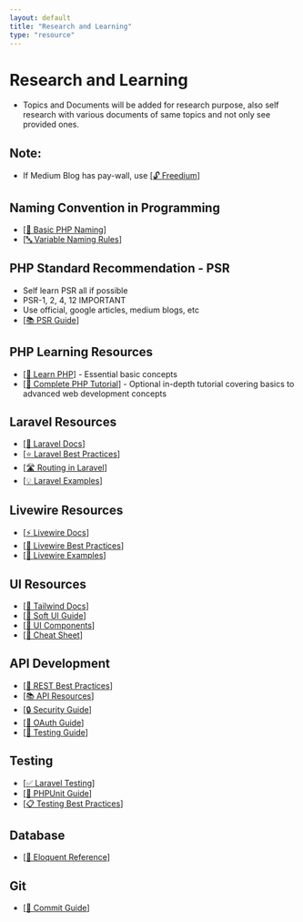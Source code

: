 ```yaml
---
layout: default
title: "Research and Learning"
type: "resource"
---
```


# Research and Learning
- Topics and Documents will be added for research purpose, also self research with various  documents of same topics and not only see provided ones.

## Note:
- If Medium Blog has pay-wall, use [[🔓 Freedium][freedium-link]]

## Naming Convention in Programming
- [[📝 Basic PHP Naming][basic-naming-convention]]
- [[🔤 Variable Naming Rules][rules-and-conventions-variable]]

## PHP Standard Recommendation - PSR
- Self learn PSR all if possible
- PSR-1, 2, 4, 12 IMPORTANT
- Use official, google articles, medium blogs, etc
- [[📚 PSR Guide][psr]]

## PHP Learning Resources
- [[📘 Learn PHP][php-basics]] - Essential basic concepts
- [[🎯 Complete PHP Tutorial][php-deep-dive]] - Optional in-depth tutorial covering basics to advanced web development concepts

## Laravel Resources
- [[📖 Laravel Docs][laravel-docs]]
- [[⭐ Laravel Best Practices][laravel-best]]
- [[🛣️ Routing in Laravel][laravel-routing]]
- [[💡 Laravel Examples][laravel-example]]

## Livewire Resources
- [[⚡ Livewire Docs][livewire-docs]]
- [[🌟 Livewire Best Practices][livewire-best]]
- [[📱 Livewire Examples][livewire-examples]]

## UI Resources
- [[🎨 Tailwind Docs][tailwind-docs]]
- [[🎯 Soft UI Guide][soft-ui]]
- [[🧩 UI Components][tailwind-components]]
- [[📝 Cheat Sheet][tailwind-cheat]]

## API Development
- [[🔧 REST Best Practices][api-best]]
- [[📚 API Resources][api-resources]]
- [[🔒 Security Guide][api-security]]
- [[🔑 OAuth Guide][oauth]]
- [[🧪 Testing Guide][api-testing]]

## Testing
- [[✅ Laravel Testing][laravel-testing]]
- [[🧪 PHPUnit Guide][phpunit]]
- [[📋 Testing Best Practices][api-test-best]]

## Database
- [[💾 Eloquent Reference][eloquent-sql-reference]]

## Git
- [[📝 Commit Guide][git-commit]]

[freedium-link]: https://freedium.cfd "🔓 Freedium: Remove Medium Paywall"
[basic-naming-convention]: https://www.codementor.io/@veenitchauhan/basics-of-naming-conventions-for-php-developers-eliexmew6 "📝 PHP Naming Conventions"
[rules-and-conventions-variable]: https://www.koladechris.com/blog/rules-and-conventions-for-naming-variables-in-php/ "🔤 PHP Variable Naming"
[psr]: https://www.php-fig.org/psr/ "📚 PHP Standards Recommendations"

[php-basics]: https://www.w3schools.com/php/ "📘 W3Schools PHP Tutorial - Basic Concepts"
[php-deep-dive]: https://www.youtube.com/watch?v=U2lQWR6uIuo&list=PL3VM-unCzF8ipG50KDjnzhugceoSG3RTC "🎯 Comprehensive PHP Tutorial - From Basics to Web Server Development"

[laravel-docs]: https://laravel.com/docs/10.x "📖 Official Laravel Documentation"
[laravel-best]: https://github.com/alexeymezenin/laravel-best-practices?tab=readme-ov-file#contents "⭐ Laravel Best Practices"
[laravel-example]: https://github.com/alexeymezenin/laravel-realworld-example-app "💡 Laravel Examples"

[livewire-docs]: https://livewire.laravel.com/docs/ "⚡ Official Livewire Documentation"
[livewire-best]: https://github.com/michael-rubel/livewire-best-practices "🌟 Livewire Best Practices"
[laravel-routing]: https://laravel.com/docs/10.x/routing "🛣️ Routing in laravel"
[livewire-examples]: https://github.com/livewire/examples "📱 Livewire Examples"

[tailwind-docs]: https://tailwindcss.com/docs "🎨 Tailwind CSS Documentation"
[soft-ui]: https://www.creative-tim.com/learning-lab/tailwind/html/quick-start/soft-ui-dashboard/ "🎯 Soft UI Dashboard Guide"
[tailwind-components]: https://tailwindui.com/components "🧩 Tailwind UI Components"
[tailwind-cheat]: https://nerdcave.com/tailwind-cheat-sheet "📝 Tailwind Cheat Sheet"

[api-best]: https://docs.microsoft.com/en-us/azure/architecture/best-practices/api-design "🔧 REST API Best Practices"
[api-resources]: https://laravel.com/docs/10.x/eloquent-resources "📚 Laravel API Resources"
[api-security]: https://oauth.net/articles/authentication/ "🔒 API Security Guide"
[oauth]: https://fusionauth.io/articles/oauth/modern-guide-to-oauth "🔑 OAuth 2.0 Guide"
[api-testing]: https://www.guru99.com/api-testing.html "🧪 API Testing Strategies"

[laravel-testing]: https://laravel.com/docs/10.x/testing "✅ Laravel Testing Guide"
[phpunit]: https://phpunit.de/documentation.html "🧪 PHPUnit Documentation"
[api-test-best]: https://www.perfecto.io/blog/api-testing-best-practices "📋 API Testing Best Practices"

[eloquent-sql-reference]: https://github.com/alexeymezenin/eloquent-sql-reference "💾 Eloquent SQL Reference"
[git-commit]: https://www.freecodecamp.org/news/how-to-write-better-git-commit-messages/ "📝 Git Commit Message Guide"
